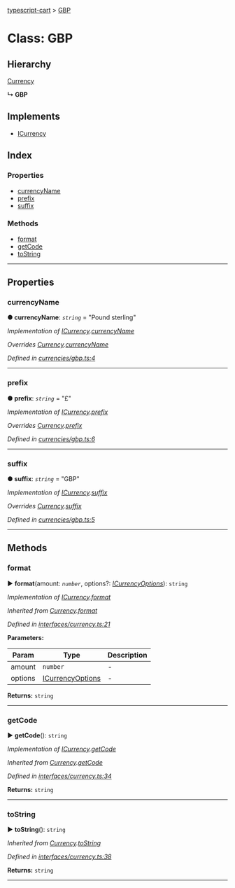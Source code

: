 [typescript-cart](../README.md) > [GBP](../classes/gbp.md)



# Class: GBP

## Hierarchy


 [Currency](currency.md)

**↳ GBP**







## Implements

* [ICurrency](../interfaces/icurrency.md)

## Index

### Properties

* [currencyName](gbp.md#currencyname)
* [prefix](gbp.md#prefix)
* [suffix](gbp.md#suffix)


### Methods

* [format](gbp.md#format)
* [getCode](gbp.md#getcode)
* [toString](gbp.md#tostring)



---
## Properties
<a id="currencyname"></a>

###  currencyName

**●  currencyName**:  *`string`*  = "Pound sterling"

*Implementation of [ICurrency](../interfaces/icurrency.md).[currencyName](../interfaces/icurrency.md#currencyname)*

*Overrides [Currency](currency.md).[currencyName](currency.md#currencyname)*

*Defined in [currencies/gbp.ts:4](https://github.com/FlareMind/typescript-cart/blob/b9c0f4d/src/currencies/gbp.ts#L4)*





___

<a id="prefix"></a>

###  prefix

**●  prefix**:  *`string`*  = "£"

*Implementation of [ICurrency](../interfaces/icurrency.md).[prefix](../interfaces/icurrency.md#prefix)*

*Overrides [Currency](currency.md).[prefix](currency.md#prefix)*

*Defined in [currencies/gbp.ts:6](https://github.com/FlareMind/typescript-cart/blob/b9c0f4d/src/currencies/gbp.ts#L6)*





___

<a id="suffix"></a>

###  suffix

**●  suffix**:  *`string`*  = "GBP"

*Implementation of [ICurrency](../interfaces/icurrency.md).[suffix](../interfaces/icurrency.md#suffix)*

*Overrides [Currency](currency.md).[suffix](currency.md#suffix)*

*Defined in [currencies/gbp.ts:5](https://github.com/FlareMind/typescript-cart/blob/b9c0f4d/src/currencies/gbp.ts#L5)*





___


## Methods
<a id="format"></a>

###  format

► **format**(amount: *`number`*, options?: *[ICurrencyOptions](../interfaces/icurrencyoptions.md)*): `string`



*Implementation of [ICurrency](../interfaces/icurrency.md).[format](../interfaces/icurrency.md#format)*

*Inherited from [Currency](currency.md).[format](currency.md#format)*

*Defined in [interfaces/currency.ts:21](https://github.com/FlareMind/typescript-cart/blob/b9c0f4d/src/interfaces/currency.ts#L21)*



**Parameters:**

| Param | Type | Description |
| ------ | ------ | ------ |
| amount | `number`   |  - |
| options | [ICurrencyOptions](../interfaces/icurrencyoptions.md)   |  - |





**Returns:** `string`





___

<a id="getcode"></a>

###  getCode

► **getCode**(): `string`



*Implementation of [ICurrency](../interfaces/icurrency.md).[getCode](../interfaces/icurrency.md#getcode)*

*Inherited from [Currency](currency.md).[getCode](currency.md#getcode)*

*Defined in [interfaces/currency.ts:34](https://github.com/FlareMind/typescript-cart/blob/b9c0f4d/src/interfaces/currency.ts#L34)*





**Returns:** `string`





___

<a id="tostring"></a>

###  toString

► **toString**(): `string`



*Inherited from [Currency](currency.md).[toString](currency.md#tostring)*

*Defined in [interfaces/currency.ts:38](https://github.com/FlareMind/typescript-cart/blob/b9c0f4d/src/interfaces/currency.ts#L38)*





**Returns:** `string`





___



